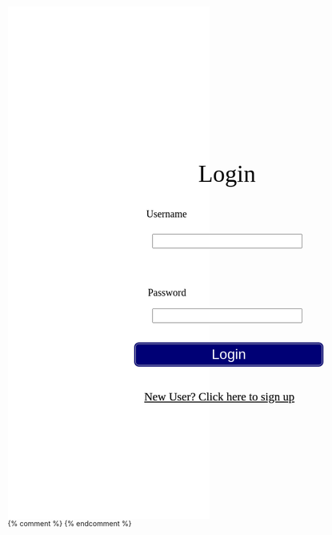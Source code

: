 <html>
    <head>
        <link href="https://fonts.googleapis.com/css?family=Exo&display=swap" rel="stylesheet" />
    </head>
    <body><!-- <table>
    <tr>
        <td><a href="/jazzyisking">Home</a></td>
        <td><a href="/jazzyisking/templates/designplan">Design Plan</a></td>
        <td><a href="/jazzyisking/templates/login">Log In</a></td>
        <td><a href="/jazzyisking/templates/signup">Sign Up</a></td>
        <td><a href="/jazzyisking/templates/calendar">Calendar</a></td>
        <td><a href="/jazzyisking/templates/home">Home</a></td>
    </tr>
        </table> -->
        <div class="v87_2">
        <div class="v104_15"></div>
        <div class="v90_2"></div>
        <!-- <a class="v87_4" href="/jazzyisking/templates/home">Home</a>
        <a class="v87_5" href="/jazzyisking/templates/calendar">Calender</a>
        <span class="v87_7">Itinerary</span>
        <span class="v87_8">Activities</span>
        <a class="v87_9" href="/jazzyisking/templates/login">Login</a> -->
        </div><span class="v94_10">Type in Password</span>
        <span class="v94_5">Username</span>
        <span class="v94_6">Password</span>
        <span class="v90_3">Login</span>
        <div class="name"></div>
        <div class="name"></div>
        <span class="v94_9">Type in Username</span>
        <!-- <div class="v94_11"> -->
        <!-- </div><span class="v94_12">Login</span> -->
        {% comment %} <a class="v94_13" href="/jazzyisking/templates/signup">New User? Click here to sign up</a> {% endcomment %}
        <a class="v94_13" href="/templates/signup">New User? Click here to sign up</a>
        <!-- <div class="p-5 mb-4 bg-light text-dark rounded-3">
                <form name="f" action="/authenticate/" method="POST">
                    <table>
                        <tbody><tr><th><label for="username">Email</label></th></tr>
                        <tr><td><input type="email" id="username" name="username" size="20" required=""></td></tr>
                        <tr><th><label for="password">Password</label></th></tr>
                        <tr><td><input type="password" id="password" name="password" size="20" required=""></td></tr>
                        <tr><th><input type="submit" value="Submit"></th></tr>
                        <tr><td><a href="/templates/signup">Sign Up</a></td></tr>
                    </tbody></table>
                </form>
            </div>
    </body> 
</html> -->
<form action="javascript:login_user()">
    <p><label>
        <!-- User ID: -->
        <input class="v94_9" type="text" name="uid" id="uid" required>
    </label></p>
    <p><label>
        <!-- Password: -->
        <input class="v94_10" type="password" name="password" id="password" required>
    </label></p>
    <p>
        <!-- <button type="button">Login</button> -->
        <button>Login</button>
    </p>
</form>

<script>
    // URL for deployment
    //var url = "https://spring.nighthawkcodingsociety.com"
    // Comment out next line for local testing
   var url = "http://localhost:5962"
    // Authenticate endpoint
    const login_url = url + '/authenticate';


    function login_user(){
        // Set body to include login data
        const body = {
            email: document.getElementById("uid").value,
            password: document.getElementById("password").value,
        };

        // Set Headers to support cross origin
        const requestOptions = {
            method: 'POST',
            mode: 'cors', // no-cors, *cors, same-origin
            cache: 'no-cache', // *default, no-cache, reload, force-cache, only-if-cached
            credentials: 'include', // include, *same-origin, omit
            body: JSON.stringify(body),
            headers: {
                "content-type": "application/json",
            },
        };

        // Fetch JWT
        fetch(login_url, requestOptions)
        .then(response => {
            // trap error response from Web API
            if (!response.ok) {
                const errorMsg = 'Login error: ' + response.status;
                console.log(errorMsg);
                return;
            }
            // Success!!!
            // Redirect to Database location
          window.location.href = "/templates/database";
        })
    }


</script>
<style>* {
  box-sizing: border-box;
}
body {
  font-size: 14px;
}
button {
  position: absolute;
  display: inline-block;
  background-color: #000075;
  padding: 5px;
  width: 380px;
  color: #ffffff;
  text-align: center;
  border: 4px double #cccccc; 
  border-radius: 10px; 
  font-size: 28px; 
  cursor: pointer; 
  margin: 5px; 
  top: 715px;
  left: 525px;
}
.v87_2 {
  width: 100%;
  height: 1024px;
  background: rgba(255,255,255,1);
  opacity: 1;
  position: relative;
  top: 0px;
  left: 0px;
  overflow: hidden;
}
.v104_15 {
  width: 100%;
  height: 100%;
  background: url("../images/v104_15.png");
  background-repeat: no-repeat;
  background-position: center center;
  background-size: cover;
  opacity: 1;
  position: absolute;
  top: 3px;
  left: 0px;
  overflow: hidden;
}
.v87_4 {
  width: 99px;
  color: rgba(255,255,255,1);
  position: absolute;
  top: 23px;
  left: 47px;
  font-family: Exo;
  font-weight: Regular;
  font-size: 36px;
  opacity: 1;
  text-align: left;
}
.v87_5 {
  width: 147px;
  color: rgba(255,255,255,1);
  position: absolute;
  top: 23px;
  left: 197px;
  font-family: Exo;
  font-weight: Regular;
  font-size: 36px;
  opacity: 1;
  text-align: left;
}
.v87_7 {
  width: 139px;
  color: rgba(255,255,255,1);
  position: absolute;
  top: 23px;
  left: 377px;
  font-family: Exo;
  font-weight: Regular;
  font-size: 36px;
  opacity: 1;
  text-align: left;
}
.v87_8 {
  width: 150px;
  color: rgba(255,255,255,1);
  position: absolute;
  top: 23px;
  left: 549px;
  font-family: Exo;
  font-weight: Regular;
  font-size: 36px;
  opacity: 1;
  text-align: left;
}
.v87_9 {
  width: 91px;
  color: rgba(255,255,255,1);
  position: absolute;
  top: 23px;
  left: 1328px;
  font-family: Exo;
  font-weight: Regular;
  font-size: 36px;
  opacity: 1;
  text-align: left;
}
.v90_2 {
  width: 456px;
  height: 570px;
  background: rgba(255,255,255,1);
  opacity: 1;
  position: absolute;
  top: 175px;
  left: 492px;
}
.v94_10 {
  width: 300px;
  color: rgba(120,120,120,1);
  position: absolute;
  top: 653px;
  left: 567px;
  font-family: Exo;
  font-weight: Regular;
  font-size: 20px;
  opacity: 1;
  text-align: left;
}
.v94_5 {
  width: 96px;
  color: rgba(0,0,0,1);
  position: absolute;
  top: 453px;
  left: 555px;
  font-family: Exo;
  font-weight: Regular;
  font-size: 20px;
  opacity: 1;
  text-align: left;
}
.v94_6 {
  width: 90px;
  color: rgba(0,0,0,1);
  position: absolute;
  top: 610px;
  left: 558px;
  font-family: Exo;
  font-weight: Regular;
  font-size: 20px;
  opacity: 1;
  text-align: left;
}
.v90_3 {
  width: 121px;
  color: rgba(0,0,0,1);
  position: absolute;
  top: 356px;
  left: 659px;
  font-family: Exo;
  font-weight: Regular;
  font-size: 48px;
  opacity: 1;
  text-align: left;
}
.name {
  color: #fff;
}
.name {
  color: #fff;
}
.v94_9 {
  width: 300px;
  color: rgba(120,120,120,1);
  position: absolute;
  top: 504px;
  left: 567px;
  font-family: Exo;
  font-weight: Regular;
  font-size: 20px;
  opacity: 1;
  text-align: left;
}
.v94_11 {
  width: 325px;
  height: 60px;
  background: rgba(23,64,110,1);
  opacity: 1;
  position: absolute;
  top: 720px;
  left: 555px;
  border-top-left-radius: 20px;
  border-top-right-radius: 20px;
  border-bottom-left-radius: 20px;
  border-bottom-right-radius: 20px;
  overflow: hidden;
}
.v94_12 {
  width: 76px;
  color: rgba(255,255,255,1);
  position: absolute;
  top: 730px;
  left: 670px;
  font-family: Exo;
  font-weight: Regular;
  font-size: 30px;
  opacity: 1;
  text-align: left;
}
.v94_13 {
  width: 334px;
  color: url("../images/v94_13.png");
  position: absolute;
  top: 817px;
  left: 551px;
  font-family: Exo;
  font-weight: Regular;
  font-size: 23px;
  opacity: 1;
  text-align: left;
}
.v105_3 {
  width: 111px;
  color: rgba(255,255,255,1);
  position: absolute;
  top: 23px;
  left: 740px;
  font-family: Exo;
  font-weight: Regular;
  font-size: 36px;
  opacity: 1;
  text-align: left;
}
</style>